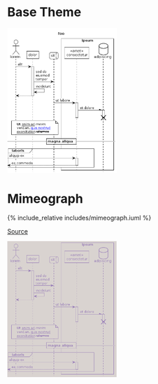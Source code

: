 # Base Theme

<img src="generated_images/base.png" alt="TODO" width="250"/>

# Mimeograph

{% include_relative includes/mimeograph.iuml %}

[Source](includes/mimeograph.iuml)

<a href="examples/mimeograph.puml"><img src="generated_images/mimeograph.png" alt="" width="250"/></a>
